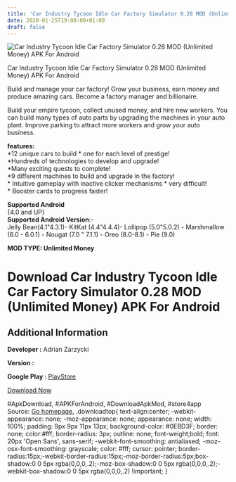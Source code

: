 ```yaml
---
title: 'Car Industry Tycoon Idle Car Factory Simulator 0.28 MOD (Unlimited Money) APK For Android'
date: 2020-01-25T19:00:00+01:00
draft: false
---
```


![Car Industry Tycoon Idle Car Factory Simulator 0.28 MOD (Unlimited Money) APK For Android](https://i2.wp.com/apkhome.net/wp-content/uploads/2020/01/Car-Industry-Tycoon-Idle-Car-Factory-Simulator-0.28-MOD-Unlimited-Money.png "Car Industry Tycoon Idle Car Factory Simulator 0.28 MOD (Unlimited Money) APK For Android")

  

Car Industry Tycoon Idle Car Factory Simulator 0.28 MOD (Unlimited Money) APK For Android

Build and manage your car factory! Grow your business, earn money and produce amazing cars. Become a factory manager and billionaire.

Build your empire tycoon, collect unused money, and hire new workers. You can build many types of auto parts by upgrading the machines in your auto plant. Improve parking to attract more workers and grow your auto business.

**features:**  
\*12 unique cars to build \* one for each level of prestige!  
\*Hundreds of technologies to develop and upgrade!  
\*Many exciting quests to complete!  
\*9 different machines to build and upgrade in the factory!  
\* Intuitive gameplay with inactive clicker mechanisms \* very difficult!  
\* Booster cards to progress faster!

**Supported Android**  
{4.0 and UP}  
**Supported Android Version**:-  
Jelly Bean(4.1"4.3.1)- KitKat (4.4"4.4.4)- Lollipop (5.0"5.0.2) - Marshmallow (6.0 - 6.0.1) - Nougat (7.0 " 7.1.1) - Oreo (8.0-8.1) - Pie (9.0)

**MOD TYPE: Unlimited Money**

Download Car Industry Tycoon Idle Car Factory Simulator 0.28 MOD (Unlimited Money) APK For Android
==================================================================================================

Additional Information
----------------------

**Developer :** Adrian Zarzycki

**Version :**

**Google Play :** [PlayStore](https://play.google.com/store/apps/details?id=com.AdrianZarzycki.idle.incremental.car.industry.tycoon)

  

[Download Now](https://store4app.co/post/car-industry-tycoon-idle-car-factory-simulator-0-28-mod-unlimited-money-apk-for-android_1579975088)

  
#ApkDownload, #APKForAndroid, #DownloadApkMod, #store4app  
Source: [Go homepage.](https://store4app.co/post/car-industry-tycoon-idle-car-factory-simulator-0-28-mod-unlimited-money-apk-for-android_1579975088) .downloadtop{ text-align:center; -webkit-appearance: none; -moz-appearance: none; appearance: none; width: 100%; padding: 9px 9px 11px 13px; background-color: #0EBD3F; border: none; color:#fff; border-radius: 3px; outline: none; font-weight;bold; font: 20px 'Open Sans', sans-serif; -webkit-font-smoothing: antialiased; -moz-osx-font-smoothing: grayscale; color: #fff; cursor: pointer; border-radius:15px;-webkit-border-radius:15px;-moz-border-radius:5px;box-shadow:0 0 5px rgba(0,0,0,.2);-moz-box-shadow:0 0 5px rgba(0,0,0,.2);-webkit-box-shadow:0 0 5px rgba(0,0,0,.2) !important; }